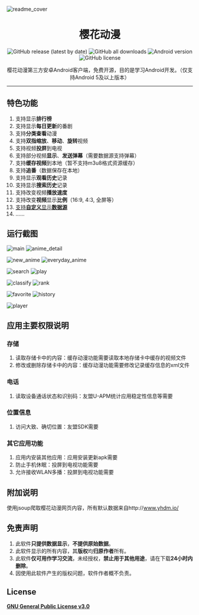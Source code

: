 ![readme_cover](image/readme_cover.png)

<div align="center">
    <h1>樱花动漫</h1>
    <p>
        <a href="https://img.shields.io/github/v/release/SkyD666/Imomoe" style="text-decoration:none">
            <img src="https://img.shields.io/github/v/release/SkyD666/Imomoe" alt="GitHub release (latest by date)"/>
        </a>
        <a href="https://img.shields.io/github/downloads/SkyD666/Imomoe/total" style="text-decoration:none" >
            <img src="https://img.shields.io/github/downloads/SkyD666/Imomoe/total" alt="GitHub all downloads"/>
        </a>
        <a href="https://img.shields.io/badge/Android-5.0%2B-brightgreen" style="text-decoration:none" >
            <img src="https://img.shields.io/badge/Android-5.0%2B-brightgreen" alt="Android version"/>
        </a>
        <a href="https://img.shields.io/github/license/SkyD666/Imomoe" style="text-decoration:none" >
            <img src="https://img.shields.io/github/license/SkyD666/Imomoe" alt="GitHub license"/>
        </a>
	</p>
    <p>
        樱花动漫第三方安卓Android客户端，免费开源，目的是学习Android开发。（仅支持Android 5及以上版本）
    </p>
</div>

----

## 特色功能

1. 支持显示**排行榜**
2. 支持显示**每日更新**的番剧
3. 支持**分类查看**动漫
4. 支持**双指缩放**、**移动**、**旋转**视频
5. 支持视频**投屏**到电视
6. 支持部分视频**显示**、**发送弹幕**（需要数据源支持弹幕）
7. 支持**缓存视频**到本地（暂不支持m3u8格式资源缓存）
8. 支持**追番**（数据保存在本地）
9. 支持显示**观看历史**记录
10. 支持显示**搜索历史**记录
11. 支持改变视频**播放速度**
12. 支持改变**视频**显示**比例**（16:9, 4:3, 全屏等）
13. [支持**自定义**显示**数据源**](doc/customdatasource/README.md)
14. ......

## 运行截图

![main](screenshot/main.jpg) ![anime_detail](screenshot/anime_detail.jpg)

![new_anime](screenshot/new_anime.jpg) ![everyday_anime](screenshot/everyday_anime.jpg) 

![search](screenshot/search.jpg) ![play](screenshot/play.jpg) 

![classify](screenshot/classify.jpg) ![rank](screenshot/rank.jpg)

![favorite](screenshot/favorite.jpg) ![history](screenshot/history.jpg) 

![player](screenshot/player.jpg) 

## 应用主要权限说明

### 存储

1. 读取存储卡中的内容：缓存动漫功能需要读取本地存储卡中缓存的视频文件
2. 修改或删除存储卡中的内容：缓存动漫功能需要修改记录缓存信息的xml文件

### 电话

1. 读取设备通话状态和识别码：友盟U-APM统计应用稳定性信息等需要

### 位置信息

1. 访问大致、确切位置：友盟SDK需要

### 其它应用功能

1. 应用内安装其他应用：应用安装更新apk需要
2. 防止手机休眠：投屏到电视功能需要
3. 允许接收WLAN多播：投屏到电视功能需要

## 附加说明

使用jsoup爬取樱花动漫网页内容，所有默认数据来自http://www.yhdm.io/ 

## 免责声明

1. 此软件**只提供数据显示**，**不提供原始数据**。
2. 此软件显示的所有内容，其**版权**均**归原作者**所有。
3. 此软件**仅可用作学习交流**，未经授权，**禁止用于其他用途**，请在下载**24小时内删除**。
4. 因使用此软件产生的版权问题，软件作者概不负责。

## License

[**GNU General Public License v3.0**](LICENSE)

